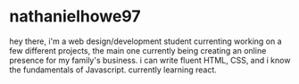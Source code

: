 # nathanielhowe97

hey there, i'm a web design/development student currenting working on a few different projects, the main one currently being creating an online presence for my family's business. i can write fluent HTML, CSS, and i know the fundamentals of Javascript. currently learning react.
